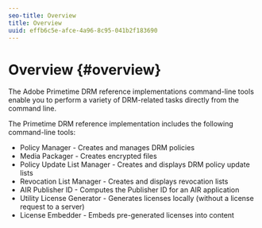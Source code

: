 ```yaml
---
seo-title: Overview
title: Overview
uuid: effb6c5e-afce-4a96-8c95-041b2f183690
---
```


# Overview {#overview}

The Adobe Primetime DRM reference implementations command-line tools enable you to perform a variety of DRM-related tasks directly from the command line.

The Primetime DRM reference implementation includes the following command-line tools:

* Policy Manager - Creates and manages DRM policies 
* Media Packager - Creates encrypted files 
* Policy Update List Manager - Creates and displays DRM policy update lists 
* Revocation List Manager - Creates and displays revocation lists 
* AIR Publisher ID - Computes the Publisher ID for an AIR application 
* Utility License Generator - Generates licenses locally (without a license request to a server) 
* License Embedder - Embeds pre-generated licenses into content
